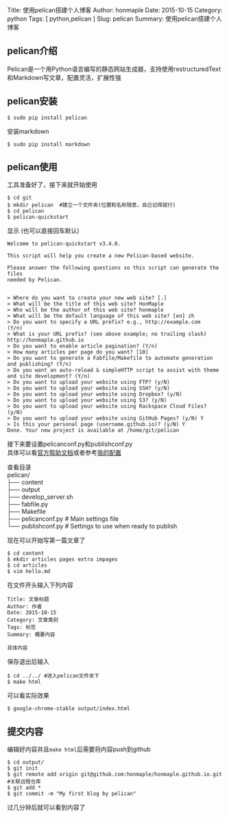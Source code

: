 Title: 使用pelican搭建个人博客
Author: honmaple 
Date: 2015-10-15
Category: python
Tags: [ python,pelican ]
Slug: pelican
Summary: 使用pelican搭建个人博客

## pelican介绍
Pelican是一个用Python语言编写的静态网站生成器，支持使用restructuredText和Markdown写文章，配置灵活，扩展性强  

## pelican安装
```
$ sudo pip install pelican
```
安装markdown
```
$ sudo pip install markdown
```

## pelican使用
工具准备好了，接下来就开始使用
```
$ cd git
$ mkdir pelican  #建立一个文件夹(位置和名称随意，自己记得就行)
$ cd pelican
$ pelican-quickstart
```
显示  (也可以直接回车默认)
```
Welcome to pelican-quickstart v3.4.0.

This script will help you create a new Pelican-based website.

Please answer the following questions so this script can generate the files
needed by Pelican.


> Where do you want to create your new web site? [.]
> What will be the title of this web site? HonMaple
> Who will be the author of this web site? honmaple
> What will be the default language of this web site? [en] zh
> Do you want to specify a URL prefix? e.g., http://example.com   (Y/n)
> What is your URL prefix? (see above example; no trailing slash) http://honmaple.github.io
> Do you want to enable article pagination? (Y/n)
> How many articles per page do you want? [10]
> Do you want to generate a Fabfile/Makefile to automate generation and publishing? (Y/n)
> Do you want an auto-reload & simpleHTTP script to assist with theme and site development? (Y/n)
> Do you want to upload your website using FTP? (y/N)
> Do you want to upload your website using SSH? (y/N)
> Do you want to upload your website using Dropbox? (y/N)
> Do you want to upload your website using S3? (y/N)
> Do you want to upload your website using Rackspace Cloud Files? (y/N)
> Do you want to upload your website using GitHub Pages? (y/N) Y
> Is this your personal page (username.github.io)? (y/N) Y
Done. Your new project is available at /home/git/pelican
```
接下来要设置pelicanconf.py和publishconf.py  
具体可以看[官方帮助文档](https://pelican.readthedocs.org/en/latest/)或者参考[我的配置](https://github.com/honmaple/honmaple/)

查看目录  
pelican/  
├── content  
├── output  
├── develop_server.sh  
├── fabfile.py  
├── Makefile  
├── pelicanconf.py       # Main settings file  
└── publishconf.py       # Settings to use when ready to publish  

现在可以开始写第一篇文章了
```
$ cd content
$ mkdir articles pages extra impages
$ cd articles
$ vim hello.md
```
在文件开头输入下列内容
```
Title: 文章标题
Author: 作者 
Date: 2015-10-15
Category: 文章类别
Tags: 标签
Summary: 概要内容

具体内容
```
保存退出后输入
```
$ cd ../../ #进入pelican文件夹下
$ make html
```
可以看实际效果
```
$ google-chrome-stable output/index.html
```
## 提交内容
编辑好内容并且`make html`后需要将内容push到github
```
$ cd output/
$ git init
$ git remote add origin git@github.com:honmaple/honmaple.github.io.git #关联远程仓库
$ git add *
$ git commit -m "My first blog by pelican"
```
过几分钟后就可以看到内容了
